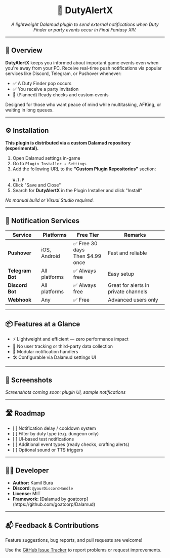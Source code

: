 <h1 align="center">🎯 DutyAlertX</h1>
<p align="center"><i>A lightweight Dalamud plugin to send external notifications when Duty Finder or party events occur in Final Fantasy XIV.</i></p>

<hr>

<h2>📌 Overview</h2>

<p>
<b>DutyAlertX</b> keeps you informed about important game events even when you're away from your PC. Receive real-time push notifications via popular services like Discord, Telegram, or Pushover whenever:
</p>

<ul>
  <li>✅ A Duty Finder pop occurs</li>
  <li>✅ You receive a party invitation</li>
  <li>🚧 (Planned) Ready checks and custom events</li>
</ul>

<p>
Designed for those who want peace of mind while multitasking, AFKing, or waiting in long queues.
</p>

<hr>

<h2>⚙️ Installation</h2>

<p><b>This plugin is distributed via a custom Dalamud repository (experimental).</b></p>

<ol>
  <li>Open Dalamud settings in-game</li>
  <li>Go to <code>Plugin Installer → Settings</code></li>
  <li>Add the following URL to the <b>"Custom Plugin Repositories"</b> section:
    <br><br>
    <code>W.I.P</code>
  </li>
  <li>Click "Save and Close"</li>
  <li>Search for <b>DutyAlertX</b> in the Plugin Installer and click "Install"</li>
</ol>

<p><i>No manual build or Visual Studio required.</i></p>

<hr>

<h2>📲 Notification Services</h2>

<table>
  <thead>
    <tr>
      <th>Service</th>
      <th>Platforms</th>
      <th>Free Tier</th>
      <th>Remarks</th>
    </tr>
  </thead>
  <tbody>
    <tr>
      <td><b>Pushover</b></td>
      <td>iOS, Android</td>
      <td>✅ Free 30 days<br>Then $4.99 once</td>
      <td>Fast and reliable</td>
    </tr>
    <tr>
      <td><b>Telegram Bot</b></td>
      <td>All platforms</td>
      <td>✅ Always free</td>
      <td>Easy setup</td>
    </tr>
    <tr>
      <td><b>Discord Bot</b></td>
      <td>All platforms</td>
      <td>✅ Always free</td>
      <td>Great for alerts in private channels</td>
    </tr>
    <tr>
      <td><b>Webhook</b></td>
      <td>Any</td>
      <td>✅ Free</td>
      <td>Advanced users only</td>
    </tr>
  </tbody>
</table>

<hr>

<h2>📦 Features at a Glance</h2>

<ul>
  <li>⚡ Lightweight and efficient — zero performance impact</li>
  <li>🔐 No user tracking or third-party data collection</li>
  <li>🧩 Modular notification handlers</li>
  <li>🛠 Configurable via Dalamud settings UI</li>
</ul>

<hr>

<h2>📸 Screenshots</h2>

<p><i>Screenshots coming soon: plugin UI, sample notifications</i></p>

<hr>

<h2>🛣 Roadmap</h2>

<ul>
  <li>[ ] Notification delay / cooldown system</li>
  <li>[ ] Filter by duty type (e.g. dungeon only)</li>
  <li>[ ] UI-based test notifications</li>
  <li>[ ] Additional event types (ready checks, crafting alerts)</li>
  <li>[ ] Optional sound or TTS triggers</li>
</ul>

<hr>

<h2>👨‍💻 Developer</h2>

<ul>
  <li><b>Author:</b> Kamil Bura</li>
  <li><b>Discord:</b> <code>@yourDiscordHandle</code></li>
  <li><b>License:</b> MIT</li>
  <li><b>Framework:</b> [Dalamud by goatcorp](https://github.com/goatcorp/Dalamud)</li>
</ul>

<hr>

<h2>📬 Feedback & Contributions</h2>

<p>Feature suggestions, bug reports, and pull requests are welcome!</p>
<p>Use the <a href="https://github.com/KamilBura/ff14_dutyalertx/issues">GitHub Issue Tracker</a> to report problems or request improvements.</p>
